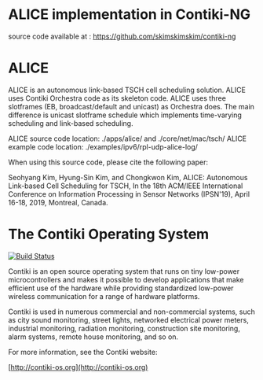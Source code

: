 ALICE implementation in Contiki-NG
============================
source code available at : https://github.com/skimskimskim/contiki-ng


ALICE 
============================
ALICE is an autonomous link-based TSCH cell scheduling solution. ALICE uses Contiki Orchestra code as its skeleton code.
ALICE uses three slotframes (EB, broadcast/default and unicast) as Orchestra does.
The main difference is unicast slotframe schedule which implements time-varying scheduling and link-based scheduling.

ALICE source code location: ./apps/alice/ and ./core/net/mac/tsch/
ALICE example code location: ./examples/ipv6/rpl-udp-alice-log/

When using this source code, please cite the following paper: 

Seohyang Kim, Hyung-Sin Kim, and Chongkwon Kim, ALICE: Autonomous Link-based Cell Scheduling for TSCH, In the 18th ACM/IEEE International Conference on Information Processing in Sensor Networks (IPSN'19), April 16-18, 2019, Montreal, Canada.



The Contiki Operating System
============================

[![Build Status](https://travis-ci.org/contiki-os/contiki.svg?branch=master)](https://travis-ci.org/contiki-os/contiki/branches)

Contiki is an open source operating system that runs on tiny low-power
microcontrollers and makes it possible to develop applications that
make efficient use of the hardware while providing standardized
low-power wireless communication for a range of hardware platforms.

Contiki is used in numerous commercial and non-commercial systems,
such as city sound monitoring, street lights, networked electrical
power meters, industrial monitoring, radiation monitoring,
construction site monitoring, alarm systems, remote house monitoring,
and so on.

For more information, see the Contiki website:

[http://contiki-os.org](http://contiki-os.org)
